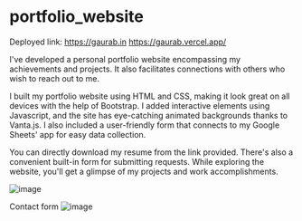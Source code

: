 # portfolio_website

Deployed link: https://gaurab.in
https://gaurab.vercel.app/


I've developed a personal portfolio website encompassing my achievements and projects. It also facilitates connections with others who wish to reach out to me.

I built my portfolio website using HTML and CSS, making it look great on all devices with the help of Bootstrap. I added interactive elements using Javascript, and the site has eye-catching animated backgrounds thanks to Vanta.js. I also included a user-friendly form that connects to my Google Sheets' app for easy data collection.

You can directly download my resume from the link provided. There's also a convenient built-in form for submitting requests. While exploring the website, you'll get a glimpse of my projects and work accomplishments.

![image](https://github.com/stadia03/portfolio_website/assets/93596846/48fe28bc-e357-4d5b-bb1a-c7903f444ba3)


Contact form
![image](https://github.com/stadia03/portfolio_website/assets/93596846/b9d41cd7-73d7-4178-87fb-d9c51458782f)
